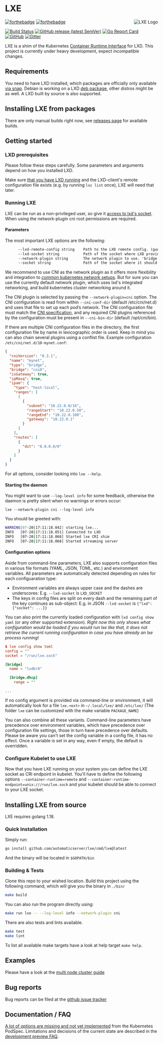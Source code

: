 
# LXE

<!-- markdownlint-disable-next-line MD033 -->
<img src="fixtures/logo/logo_lxe_150.png" align="right" title="LXE Logo">

[![forthebadge](https://forthebadge.com/images/badges/made-with-go.svg)](https://forthebadge.com)
[![forthebadge](https://forthebadge.com/images/badges/built-with-love.svg)](https://forthebadge.com)

[![Build Status](https://github.com/automaticserver/lxe/workflows/build/badge.svg?branch=master)](https://github.com/automaticserver/lxe/actions?query=workflow:build+branch:master)
[![GitHub release (latest SemVer)](https://img.shields.io/github/v/release/automaticserver/lxe)](https://github.com/automaticserver/lxe/releases)
[![Go Report Card](https://goreportcard.com/badge/github.com/automaticserver/lxe)](https://goreportcard.com/report/github.com/automaticserver/lxe)
[![GitHub](https://img.shields.io/github/license/automaticserver/lxe?color=lightgrey)](https://github.com/automaticserver/lxe/blob/master/COPYING)
[![Gitter](https://img.shields.io/gitter/room/automaticserver/lxe?color=blueviolet)](https://gitter.im/automaticserver-lxe)

LXE is a shim of the Kubernetes [Container Runtime Interface](https://github.com/kubernetes/community/blob/master/contributors/devel/sig-node/container-runtime-interface.md) for LXD.
This project is currently under heavy development, expect incompatible changes.

## Requirements

You need to have LXD installed, which packages are officially only available [via snap](https://linuxcontainers.org/lxd/getting-started-cli/#snap-package-archlinux-debian-fedora-opensuse-and-ubuntu). Debian is working on a LXD [deb package](https://wiki.debian.org/LXD), other distros might be as well. A LXD built by source is also supported.

## Installing LXE from packages

There are only manual builds right now, see [releases page](https://github.com/automaticserver/lxe/releases) for available builds.

## Getting started

### LXD prerequisites

Please follow these steps carefully. Some parameters and arguments depend on how you installed LXD.

Make sure [that you have LXD running](https://github.com/lxc/lxd#machine-setup) and the LXD-client's remote configuration file exists (e.g. by running `lxc list` once), LXE will need that later.

### Running LXE

LXE can be run as a non-privileged user, so give it [access to lxd's socket](https://linuxcontainers.org/lxd/getting-started-cli/#access-control). When using the network-plugin cni root permissions are required.

#### Parameters

The most important LXE options are the following:

```cmd
      --lxd-remote-config string    Path to the LXD remote config. (guessed by default)
      --lxd-socket string           Path of the socket where LXD provides it's API. (guessed by default)
      --network-plugin string       The network plugin to use. 'bridge' manages the lxd bridge defined in --bridge-name. 'cni' uses kubernetes cni tools to attach interfaces using configuration defined in --cni-conf-dir (default "bridge")
      --socket string               Path of the socket where it should provide the runtime and image service to kubelet. (default "/run/lxe.sock")
```

We recommend to use CNI as the network plugin as it offers more flexibility and integration to [common kubernetes network setups](https://kubernetes.io/docs/concepts/cluster-administration/networking/). But for sure you can use the currently default network plugin, which uses lxd's integrated networking, and build kubernetes cluster networking around it.

The CNI plugin is selected by passing the `--network-plugin=cni` option. The CNI configuration is read from within `--cni-conf-dir` (default /etc/cni/net.d) and uses that file to set up each pod’s network. The CNI configuration file must match the [CNI specification](https://github.com/containernetworking/cni/blob/master/SPEC.md#network-configuration), and any required CNI plugins referenced by the configuration must be present in `--cni-bin-dir` (default /opt/cni/bin).

If there are multiple CNI configuration files in the directory, the first configuration file by name in lexicographic order is used. Keep in mind you can also chain several plugins using a conflist file. Example configuration `/etc/cni/net.d/10-mynet.conf`:

```json
{
  "cniVersion": "0.3.1",
  "name": "mynet",
  "type": "bridge",
  "bridge": "cni0",
  "isGateway": true,
  "ipMasq": true,
  "ipam": {
    "type": "host-local",
    "ranges": [
      [
        {
          "subnet": "10.22.0.0/16",
          "rangeStart": "10.22.0.50",
          "rangeEnd": "10.22.0.100",
          "gateway": "10.22.0.1"
        }
      ]
    ],
    "routes": [
      {
        "dst": "0.0.0.0/0"
      }
    ]
  }
}
```

For all options, consider looking into `lxe --help`.

#### Starting the daemon

You might want to use `--log-level info` for some feedback, otherwise the daemon is pretty silent when no warnings or errors occur:

`lxe --network-plugin cni --log-level info`

You should be greeted with:

```bash
WARNING[07-20|17:11:18.042] starting lxe...                               packagename=lxe version=0.0.0 gitcommit=... gittreestate=dirty buildnumber=undef builddate="..."
INFO   [07-20|17:11:18.051] Connected to LXD                              lxd-socket=/var/lib/lxd/unix.socket
INFO   [07-20|17:11:18.068] Started lxe CRI shim                          socket=/run/lxe.sock
INFO   [07-20|17:11:18.068] Started streaming server                      endpoint=":44124" baseurl="http://10.249.100.169:44124"
```

#### Configuration options

Aside from command-line parameters, LXE also supports configuration files in various file formats (YAML, JSON, TOML, etc.) and environment variables. All parameters are automatically detected depending on rules for each configuaration type:

- Environment variables are always upper case and the dashes are underscores: E.g. `--lxd-socket` is `LXD_SOCKET`
- The keys in config files are split on every dash and the remaining part of the key continues as sub-object: E.g. in JSON `--lxd-socket` is `{"lxd": {"socket": ...}}`

You can also print the currently loaded configuration with `lxd config show yaml` (or any other supported extension). _Right now this only shows what configuration would be loaded if you would run lxe like that, it does not retrieve the current running configuration in case you have already an lxe process running_!

```toml
$ lxe config show toml
config = ""
socket = "/run/lxe.sock"

[bridge]
  name = "lxdbr0"

  [bridge.dhcp]
    range = ""

...
```

If no config argument is provided via command-line or environment, it will automatically look for a file `lxe.<ext>` in `~/.local/lxe/` and `/etc/lxe/` (The folder `lxe` can be customized with the make variable `PACKAGE_NAME`)

You can also combine all these variants. Command-line parameters have precedence over environment variables, which have precedence over configuration file settings, those in turn have precedence over defaults. Please be aware you can't set the config variable in a config file, it has no effect. Once a variable is set in any way, even if empty, the default is overridden.

### Configure Kubelet to use LXE

Now that you have LXE running on your system you can define the LXE socket as CRI endpoint in kubelet. You'll have to define the following options `--container-runtime=remote` and `--container-runtime-endpoint=unix:///run/lxe.sock` and your kubelet should be able to connect to your LXE socket.

## Installing LXE from source

LXE requires golang 1.18.

### Quick Installation

Simply run:

```bash
go install github.com/automaticserver/lxe/cmd/lxe@latest
```

And the binary will be located in `$GOPATH/bin`

### Building & Tests

Clone this repo to your wished location. Build this project using the following command, which will give you the binary in `./bin/`

```bash
make build
```

You can also run the program directly using:

```bash
make run lxe -- --log-level info --network-plugin cni
```

There are also tests and lints available.

```bash
make test
make lint
```

To list all available make targets have a look at help target `make help`.

## Examples

Please have a look at the [multi node cluster guide](doc/examples/multi-node-cluster-with-k3s.md)

## Bug reports

Bug reports can be filed at the [github issue tracker](https://github.com/automaticserver/lxe/issues/new)

## Documentation / FAQ

[A lot of options are missing and not yet implemented](doc/podspec-features.md) from the Kubernetes PodSpec.
Limitations and decisions of the current state are described in the [development preview FAQ](/doc/development-preview-faq.md).
